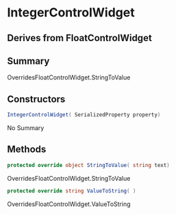 # IntegerControlWidget

## Derives from FloatControlWidget

## Summary

OverridesFloatControlWidget.StringToValue
## Constructors

```c#
IntegerControlWidget( SerializedProperty property) 
```
No Summary
## Methods

```c#
protected override object StringToValue( string text) 
```
OverridesFloatControlWidget.StringToValue
```c#
protected override string ValueToString( ) 
```
OverridesFloatControlWidget.ValueToString
